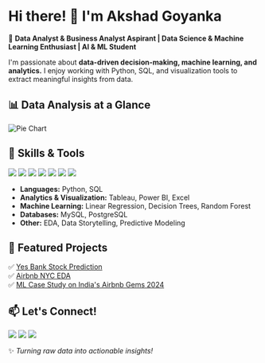 # Hi there! 👋 I'm Akshad Goyanka



🚀 **Data Analyst & Business Analyst Aspirant | Data Science & Machine Learning Enthusiast | AI & ML Student**  

I'm passionate about **data-driven decision-making, machine learning, and analytics.** I enjoy working with Python, SQL, and visualization tools to extract meaningful insights from data.

## 📊 Data Analysis at a Glance

![Pie Chart](https://quickchart.io/chart?c={type:'pie',data:{labels:['ML','EDA','SQL','Visualization'],datasets:[{data:[30,25,25,20]}]}})

## 🔧 Skills & Tools

<p align="left">
  <img src="https://img.shields.io/badge/Python-3776AB?style=for-the-badge&logo=python&logoColor=white" />
  <img src="https://img.shields.io/badge/SQL-4479A1?style=for-the-badge&logo=postgresql&logoColor=white" />
  <img src="https://img.shields.io/badge/Tableau-E97627?style=for-the-badge&logo=tableau&logoColor=white" />
  <img src="https://img.shields.io/badge/PowerBI-F2C811?style=for-the-badge&logo=powerbi&logoColor=black" />
  <img src="https://img.shields.io/badge/Excel-217346?style=for-the-badge&logo=microsoft-excel&logoColor=white" />
  <img src="https://img.shields.io/badge/PostgreSQL-336791?style=for-the-badge&logo=postgresql&logoColor=white" />
  <img src="https://img.shields.io/badge/MySQL-005C84?style=for-the-badge&logo=mysql&logoColor=white" />
</p>

- **Languages:** Python, SQL
- **Analytics & Visualization:** Tableau, Power BI, Excel
- **Machine Learning:** Linear Regression, Decision Trees, Random Forest
- **Databases:** MySQL, PostgreSQL
- **Other:** EDA, Data Storytelling, Predictive Modeling

## 📂 Featured Projects
✅ [Yes Bank Stock Prediction](https://github.com/Aks18had/Yes-Bank-Stock-ML-Prediction)  
✅ [Airbnb NYC EDA](https://github.com/Aks18had/Airbnb_2019_NYC)  
✅ [ML Case Study on India's Airbnb Gems 2024](https://github.com/Aks18had)  

## 📫 Let's Connect!

<p align="left">
  <a href="https://www.linkedin.com/in/akshad-goyanka-933563253"><img src="https://img.shields.io/badge/LinkedIn-0A66C2?style=for-the-badge&logo=linkedin&logoColor=white" /></a>
  <a href="https://github.com/Aks18had"><img src="https://img.shields.io/badge/GitHub-181717?style=for-the-badge&logo=github&logoColor=white" /></a>
  <a href="mailto:akshadgoyanka@gmail.com"><img src="https://img.shields.io/badge/Email-D14836?style=for-the-badge&logo=gmail&logoColor=white" /></a>
</p>

✨ *Turning raw data into actionable insights!*
